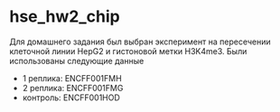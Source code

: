 # hse_hw2_chip

Для домашнего задания был выбран эксперимент на пересечении клеточной линии HepG2 и гистоновой метки H3K4me3. 
Были использованы следующие данные 
- 1 реплика: ENCFF001FMH
- 2 реплика: ENCFF001FMG
- контроль: ENCFF001HOD

